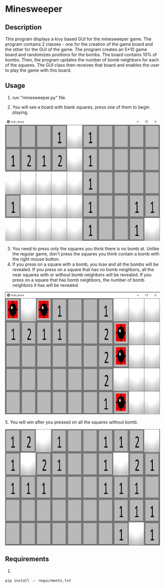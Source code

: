 # Minesweeper



## Description
This program displays a kivy based GUI for the minesweeper game. The program 
contains 2 classes - one for the creation of the game board and the other for
the GUI of the game. The program creates an 5*10 game board and randomizes 
positions for the bombs. The board contains 10% of bombs. Then, the program 
updates the number of bomb neighbors for each of the squares.
The GUI class then receives that board and enables the user to play the game
with this board.


## Usage
1. run "minesweeper.py" file.

2. You will see a board with blank squares, press one of them to begin
playing.
<p align="center">
  <img src="images/game_board.JPG" alt="Output">
</p>

3. You need to press only the squares you think there is no bomb at. Unlike 
the regular game, don't press the squares you think contain a bomb with
the right mouse button.
4. If you press on a square with a bomb, you lose and all the bombs will be revealed. If you press on a square
that has no bomb neighbors, all the near squares with or without bomb
neighbors will be revealed. If you press on a square that has bomb neighbors,
the number of bomb neighbors it has will be revealed. 

<p align="center">
  <img src="images/bomb_press.JPG" alt="Output">
</p>
5. You will win after you pressed on all the squares without bomb.

<p align="center">
  <img src="images/win_board.JPG" alt="Output">
</p>



## Requirements
1. 
```bash
pip install -r requirments.txt
```
